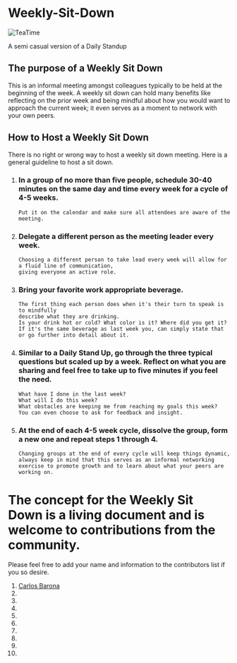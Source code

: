 # Weekly-Sit-Down
![TeaTime](teatime.jpg)

A semi casual version of a Daily Standup 

## The purpose of a Weekly Sit Down
This is an informal meeting amongst colleagues typically to be held at the beginning of the week. A weekly sit down can hold many benefits like reflecting on the prior week and being mindful about how you would want to approach the current week; it even serves as a moment to network  with your own peers.

## How to Host a Weekly Sit Down
There is no right or wrong way to host a weekly sit down meeting. Here is a general guideline to host a sit down.

1. ### In a group of no more than five people, schedule 30-40 minutes on the same day and time every week for a cycle of 4-5 weeks.
       Put it on the calendar and make sure all attendees are aware of the meeting.


1. ### Delegate a different person as the meeting leader every week.
       Choosing a different person to take lead every week will allow for a fluid line of communication, 
       giving everyone an active role.


1. ### Bring your favorite work appropriate beverage.
       The first thing each person does when it's their turn to speak is to mindfully
       describe what they are drinking. 
       Is your drink hot or cold? What color is it? Where did you get it? 
       If it's the same beverage as last week you, can simply state that or go further into detail about it.


1. ### Similar to a Daily Stand Up, go through the three typical questions but scaled up by a week. Reflect on what you are sharing and feel free to take up to five minutes if you feel the need.
       What have I done in the last week?
       What will I do this week?
       What obstacles are keeping me from reaching my goals this week?
       You can even choose to ask for feedback and insight.

1. ### At the end of each 4-5 week cycle, dissolve the group, form a new one and repeat steps 1 through 4.
       Changing groups at the end of every cycle will keep things dynamic, 
       always keep in mind that this serves as an informal networking 
       exercise to promote growth and to learn about what your peers are working on.

# The concept for the Weekly Sit Down is a living document and is welcome to contributions from the community.

Please feel free to add your name and information to the contributors list if you so desire.

1. [Carlos Barona](https://github.com/Cbarona)
1.
1.
1.
1.
1.
1.
1.
1.
1.